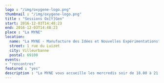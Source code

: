 ```yaml
---
logo : "/img/oxygene-logo.png"
thumbnail : "/img/oxygene-logo.png"
title : "Sessions Ox[Y]Gen"
start: 2016-12-03T14:48:23
end: 2016-12-03T14:48:23
place : "La MYNE"
location:
  name: "La MYNE - Manufacture des Idées et Nouvelles Expérimentations"
  street: 1 rue du Luizet
  city: Villeurbanne
  postal: 69100
events: 
- "rencontres"
featured : "yes"
description : "La MYNE vous accueille les mercredis soir de 18.00 à 21.00 lors de nos ouvertures publiques, dites Ox[Y]Gen, à la MYNE. Vous trouverez toujours quelqu'un pour vous faire découvrir nos activités, qui nous sommes, d'où nous venons et repondre à vos interrogations."
---
```

